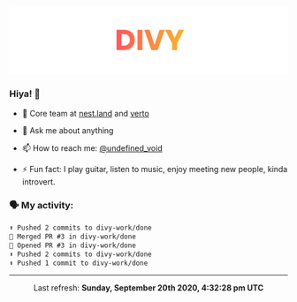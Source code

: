 
![](https://github.com/divy-work/divy-work/raw/master/assets/divy.png)

### Hiya! 👋

- 🔭 Core team at [nest.land](https://github.com/nestdotland/nest.land) and [verto](https://github.com/useverto/verto)

- 💬 Ask me about anything

- 📫 How to reach me: [@undefined_void](https://instagram.com/divy.exe)

- ⚡ Fun fact: I play guitar, listen to music, enjoy meeting new people, kinda introvert.

### 🗣 My activity:

```
⬆️ Pushed 2 commits to divy-work/done
🎉 Merged PR #3 in divy-work/done
💪 Opened PR #3 in divy-work/done
⬆️ Pushed 2 commits to divy-work/done
⬆️ Pushed 1 commit to divy-work/done
```

------------
<p align="center">Last refresh: <b>Sunday, September 20th 2020, 4:32:28 pm UTC</b></p>
